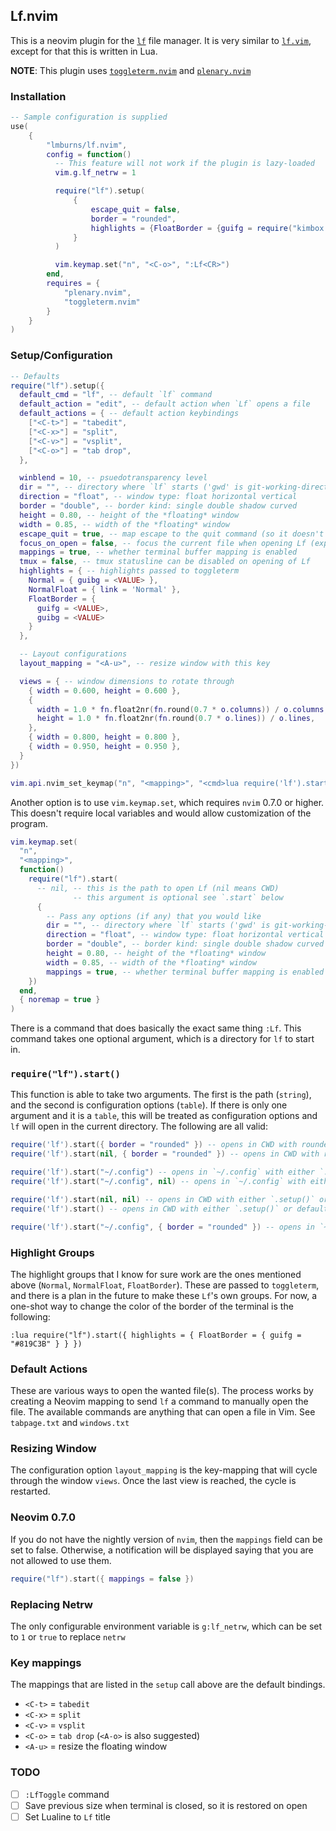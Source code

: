 ## Lf.nvim

This is a neovim plugin for the [`lf`](https://github.com/gokcehan/lf) file manager.
It is very similar to [`lf.vim`](https://github.com/ptzz/lf.vim), except for that this is written in Lua.

**NOTE**: This plugin uses [`toggleterm.nvim`](https://github.com/akinsho/toggleterm.nvim) and [`plenary.nvim`](https://github.com/nvim-lua/plenary.nvim)

### Installation
```lua
-- Sample configuration is supplied
use(
    {
        "lmburns/lf.nvim",
        config = function()
          -- This feature will not work if the plugin is lazy-loaded
          vim.g.lf_netrw = 1

          require("lf").setup(
              {
                  escape_quit = false,
                  border = "rounded",
                  highlights = {FloatBorder = {guifg = require("kimbox.palette").colors.magenta}}
              }
          )

          vim.keymap.set("n", "<C-o>", ":Lf<CR>")
        end,
        requires = {
            "plenary.nvim",
            "toggleterm.nvim"
        }
    }
)
```

### Setup/Configuration

```lua
-- Defaults
require("lf").setup({
  default_cmd = "lf", -- default `lf` command
  default_action = "edit", -- default action when `Lf` opens a file
  default_actions = { -- default action keybindings
    ["<C-t>"] = "tabedit",
    ["<C-x>"] = "split",
    ["<C-v>"] = "vsplit",
    ["<C-o>"] = "tab drop",
  },

  winblend = 10, -- psuedotransparency level
  dir = "", -- directory where `lf` starts ('gwd' is git-working-directory, "" is CWD)
  direction = "float", -- window type: float horizontal vertical
  border = "double", -- border kind: single double shadow curved
  height = 0.80, -- height of the *floating* window
  width = 0.85, -- width of the *floating* window
  escape_quit = true, -- map escape to the quit command (so it doesn't go into a meta normal mode)
  focus_on_open = false, -- focus the current file when opening Lf (experimental)
  mappings = true, -- whether terminal buffer mapping is enabled
  tmux = false, -- tmux statusline can be disabled on opening of Lf
  highlights = { -- highlights passed to toggleterm
    Normal = { guibg = <VALUE> },
    NormalFloat = { link = 'Normal' },
    FloatBorder = {
      guifg = <VALUE>,
      guibg = <VALUE>
    }
  },

  -- Layout configurations
  layout_mapping = "<A-u>", -- resize window with this key

  views = { -- window dimensions to rotate through
    { width = 0.600, height = 0.600 },
    {
      width = 1.0 * fn.float2nr(fn.round(0.7 * o.columns)) / o.columns,
      height = 1.0 * fn.float2nr(fn.round(0.7 * o.lines)) / o.lines,
    },
    { width = 0.800, height = 0.800 },
    { width = 0.950, height = 0.950 },
  }
})

vim.api.nvim_set_keymap("n", "<mapping>", "<cmd>lua require('lf').start()<CR>", { noremap = true })
```

Another option is to use `vim.keymap.set`, which requires `nvim` 0.7.0 or higher. This doesn't require local
variables and would allow customization of the program.

```lua
vim.keymap.set(
  "n",
  "<mapping>",
  function()
    require("lf").start(
      -- nil, -- this is the path to open Lf (nil means CWD)
              -- this argument is optional see `.start` below
      {
        -- Pass any options (if any) that you would like
        dir = "", -- directory where `lf` starts ('gwd' is git-working-directory)
        direction = "float", -- window type: float horizontal vertical
        border = "double", -- border kind: single double shadow curved
        height = 0.80, -- height of the *floating* window
        width = 0.85, -- width of the *floating* window
        mappings = true, -- whether terminal buffer mapping is enabled
    })
  end,
  { noremap = true }
)
```

There is a command that does basically the exact same thing `:Lf`. This command takes one optional argument,
which is a directory for `lf` to start in.

### `require("lf").start()`
This function is able to take two arguments. The first is the path (`string`), and the second is configuration
options (`table`). If there is only one argument and it is a `table`, this will be treated as configuration
options and `lf` will open in the current directory. The following are all valid:

```lua
require('lf').start({ border = "rounded" }) -- opens in CWD with rounded borders
require('lf').start(nil, { border = "rounded" }) -- opens in CWD with rounded borders

require('lf').start("~/.config") -- opens in `~/.config` with either `.setup()` or default options
require('lf').start("~/.config", nil) -- opens in `~/.config` with either `.setup()` or default options

require('lf').start(nil, nil) -- opens in CWD with either `.setup()` or default options
require('lf').start() -- opens in CWD with either `.setup()` or default options

require('lf').start("~/.config", { border = "rounded" }) -- opens in `~/.config` with rounded borders
```

### Highlight Groups
The highlight groups that I know for sure work are the ones mentioned above (`Normal`, `NormalFloat`, `FloatBorder`). These are passed to `toggleterm`, and there is a plan in the future to make these `Lf`'s own groups. For now, a one-shot way to change the color of the border of the terminal is the following:

```vim
:lua require("lf").start({ highlights = { FloatBorder = { guifg = "#819C3B" } } })
```

### Default Actions
These are various ways to open the wanted file(s). The process works by creating a Neovim mapping to send
`lf` a command to manually open the file. The available commands are anything that can open a file in Vim.
See `tabpage.txt` and `windows.txt`

### Resizing Window
The configuration option `layout_mapping` is the key-mapping that will cycle through the window `views`.
Once the last view is reached, the cycle is restarted.

### Neovim 0.7.0
If you do not have the nightly version of `nvim`, then the `mappings` field can be set to false.
Otherwise, a notification will be displayed saying that you are not allowed to use them.

```lua
require("lf").start({ mappings = false })
```

### Replacing Netrw
The only configurable environment variable is `g:lf_netrw`, which can be set to `1` or `true` to replace `netrw`

### Key mappings
The mappings that are listed in the `setup` call above are the default bindings.

* `<C-t>` = `tabedit`
* `<C-x>` = `split`
* `<C-v>` = `vsplit`
* `<C-o>` = `tab drop` (`<A-o>` is also suggested)
* `<A-u>` = resize the floating window

### TODO
- [ ] `:LfToggle` command
- [ ] Save previous size when terminal is closed, so it is restored on open
- [ ] Set Lualine to `Lf` title
